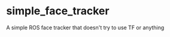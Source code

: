 simple_face_tracker
===================

A simple ROS face tracker that doesn't try to use TF or anything
